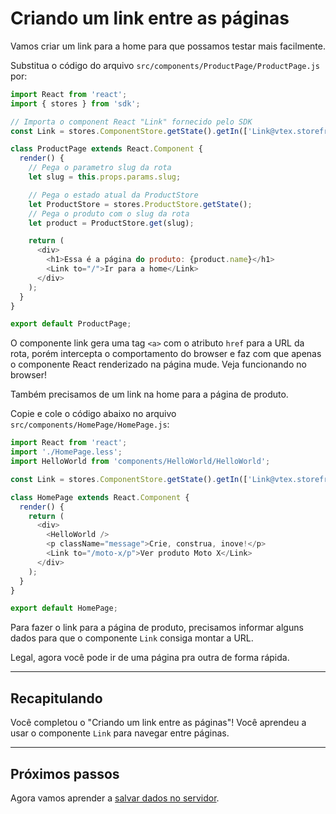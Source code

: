 # Criando um link entre as páginas

Vamos criar um link para a home para que possamos testar mais facilmente.

Substitua o código do arquivo `src/components/ProductPage/ProductPage.js` por:

```js
import React from 'react';
import { stores } from 'sdk';

// Importa o component React "Link" fornecido pelo SDK
const Link = stores.ComponentStore.getState().getIn(['Link@vtex.storefront-sdk', 'constructor']);

class ProductPage extends React.Component {
  render() {
    // Pega o parametro slug da rota
    let slug = this.props.params.slug;

    // Pega o estado atual da ProductStore
    let ProductStore = stores.ProductStore.getState();
    // Pega o produto com o slug da rota
    let product = ProductStore.get(slug);

    return (
      <div>
        <h1>Essa é a página do produto: {product.name}</h1>
        <Link to="/">Ir para a home</Link>
      </div>
    );
  }
}

export default ProductPage;
```

O componente link gera uma tag `<a>` com o atributo `href` para a URL da rota, porém intercepta o comportamento do browser e faz com que apenas o componente React renderizado na página mude. Veja funcionando no browser!

Também precisamos de um link na home para a página de produto.

Copie e cole o código abaixo no arquivo `src/components/HomePage/HomePage.js`:

```js
import React from 'react';
import './HomePage.less';
import HelloWorld from 'components/HelloWorld/HelloWorld';

const Link = stores.ComponentStore.getState().getIn(['Link@vtex.storefront-sdk', 'constructor']);

class HomePage extends React.Component {
  render() {
    return (
      <div>
        <HelloWorld />
        <p className="message">Crie, construa, inove!</p>
        <Link to="/moto-x/p">Ver produto Moto X</Link>
      </div>
    );
  }
}

export default HomePage;

```

Para fazer o link para a página de produto, precisamos informar alguns dados para que o componente `Link` consiga montar a URL.

Legal, agora você pode ir de uma página pra outra de forma rápida.

---

## Recapitulando

Você completou o "Criando um link entre as páginas"! Você aprendeu a usar o componente `Link` para navegar entre páginas.

---

## Próximos passos

Agora vamos aprender a [salvar dados no servidor](/salvando-dados-no-servidor.md).
